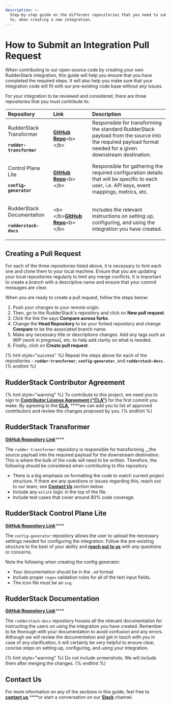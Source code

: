 ```yaml
---
description: >-
  Step-by-step guide on the different repositories that you need to submit a PR
  to, when creating a new integration.
---
```


# How to Submit an Integration Pull Request

When contributing to our open-source code by creating your own RudderStack integration, this guide will help you ensure that you have completed the required steps. It will also help you make sure that your integration code will fit with our pre-existing code base without any issues.

For your integration to be reviewed and considered, there are three repositories that you must contribute to:

<table>
  <thead>
    <tr>
      <th style="text-align:left"><b>Repository</b>
      </th>
      <th style="text-align:left"><b>Link</b>
      </th>
      <th style="text-align:left"><b>Description</b>
      </th>
    </tr>
  </thead>
  <tbody>
    <tr>
      <td style="text-align:left">
        <p>RudderStack Transformer
          <br />
        </p>
        <p><b><code>rudder-transformer</code></b>
        </p>
      </td>
      <td style="text-align:left">
        <p></p>
        <p><a href="https://github.com/rudderlabs/rudder-transformer"><b>GitHub Repo</b></a>&lt;b&gt;&lt;/b&gt;</p>
      </td>
      <td style="text-align:left">Responsible for transforming the standard RudderStack payload from the
        source into the required payload format needed for a given downstream destination.</td>
    </tr>
    <tr>
      <td style="text-align:left">
        <p>Control Plane Lite</p>
        <p></p>
        <p><b><code>config-generator</code></b>
        </p>
      </td>
      <td style="text-align:left">
        <p></p>
        <p><a href="https://github.com/rudderlabs/config-generator"><b>GitHub Repo</b></a>&lt;b&gt;&lt;/b&gt;</p>
      </td>
      <td style="text-align:left">Responsible for gathering the required configuration details that will
        be specific to each user, i.e. API keys, event mappings, metrics, etc.</td>
    </tr>
    <tr>
      <td style="text-align:left">
        <p>RudderStack Documentation</p>
        <p></p>
        <p><b><code>rudderstack-docs</code></b>
        </p>
      </td>
      <td style="text-align:left">
        <p></p>
        <p>&lt;b&gt;&lt;/b&gt;<a href="https://github.com/rudderlabs/rudderstack-docs"><b>GitHub Repo</b></a>&lt;b&gt;&lt;/b&gt;</p>
      </td>
      <td style="text-align:left">Includes the relevant instructions on setting up, configuring, and using
        the integration you have created.</td>
    </tr>
  </tbody>
</table>

## Creating a Pull Request

For each of the three repositories listed above, it is necessary to fork each one and clone them to your local machine. Ensure that you are updating your local repositories regularly to limit any merge conflicts. It is important to create a branch with a descriptive name and ensure that your commit messages are clear. 

When you are ready to create a pull request, follow the steps below:

1. Push your changes to your remote origin.
2. Then, go to the RudderStack's repository and click on **New pull request**.
3. Click the link the says **Compare across forks**.
4. Change the **Head Repository** to be your forked repository and change **Compare** to be the associated branch name.
5. Make any necessary title or descriptions changes. Add any tags such as WIP \(work in progress\), etc. to help add clarity on what is needed.
6. Finally, click on **Create pull request**.

{% hint style="success" %}
Repeat the steps above for each of the repositories - **`rudder-transformer`**, **`config-generator`**, and **`rudderstack-docs`**`.`
{% endhint %}

## RudderStack Contributor Agreement

{% hint style="warning" %}
To contribute to this project, we need you to sign to [**Contributor License Agreement \(“CLA”\)**](https://rudderlabs.wufoo.com/forms/rudderlabs-contributor-license-agreement) for the first commit you make. By agreeing to the [**CLA**](https://rudderlabs.wufoo.com/forms/rudderlabs-contributor-license-agreement), ****we can add you to list of approved contributors and review the changes proposed by you.
{% endhint %}

## RudderStack Transformer

[**GitHub Repository Link**](https://github.com/rudderlabs/rudder-transformer)\*\*\*\*

The `rudder-transformer` repository is responsible for transforming __the source payload into the required payload for the downstream destination. This is where the bulk of the code will need to be written. Therefore, the following should be considered when contributing to this repository.

* There is a big emphasis on formatting the code to match current project structure. If there are any questions or issues regarding this, reach out to our team; see [**Contact Us**](https://docs.rudderstack.com/user-guides/how-to-guides/how-to-submit-an-integration-pull-request#contact-us) section below.
* Include any `eslint` logic in the top of the file.
* Include test cases that cover around 80% code coverage.

## RudderStack Control Plane Lite

[**GitHub Repository Link**](https://github.com/rudderlabs/config-generator)\*\*\*\*

The `config-generator` repository allows the user to upload the necessary settings needed for configuring the integration. Follow the pre-existing structure to the best of your ability and [**reach out to us**](https://rudderstack.com/join-rudderstack-slack-community) with any questions or concerns. 

Note the following when creating the config generator:

* Your documentation should be in the `.md` format
* Include proper `regex` validation rules for all of the text input fields.
* The icon file must be an `svg`.

## RudderStack Documentation

[**GitHub Repository Link**](https://github.com/rudderlabs/rudderstack-docs)\*\*\*\*

The `rudderstack-docs` repository houses all the relevant documentation for instructing the users on using the integration you have created. Remember to be thorough with your documentation to avoid confusion and any errors. Although we will review the documentation and get in touch with you in case of any clarification, it will certainly be very helpful to ensure clear, concise steps on setting up, configuring, and using your integration.

{% hint style="warning" %}
Do not include screenshots. We will include them after merging the changes.
{% endhint %}

## Contact Us

For more information on any of the sections in this guide, feel free to [**contact us**](mailto:%20docs@rudderstack.com) ****or start a conversation on our [**Slack**](https://resources.rudderstack.com/join-rudderstack-slack) channel.

